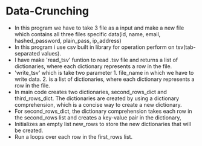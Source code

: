 # Data-Crunching
- In this program we have to take 3 file as a input and make a new file which contains all three files specific data(id, name, email, hashed_password, plain_pass, ip_address)
- In this program i use csv built in library for operation perform on tsv(tab-separated values).
- I have make 'read_tsv' funtion to read .tsv file and returns a list of dictionaries, where each dictionary represents a row in the file.
- 'write_tsv' which is take two parameter 1. file_name in which we have to write data. 2. is a list of dictionaries, where each dictionary represents a row in the file.
- In main code creates two dictionaries, second_rows_dict and third_rows_dict. The dictionaries are created by using a dictionary comprehension, which is a concise way to create a new dictionary.
- For second_rows_dict, the dictionary comprehension takes each row in the second_rows list and creates a key-value pair in the dictionary,
- Initializes an empty list new_rows to store the new dictionaries that will be created.
- Run a loops over each row in the first_rows list.

